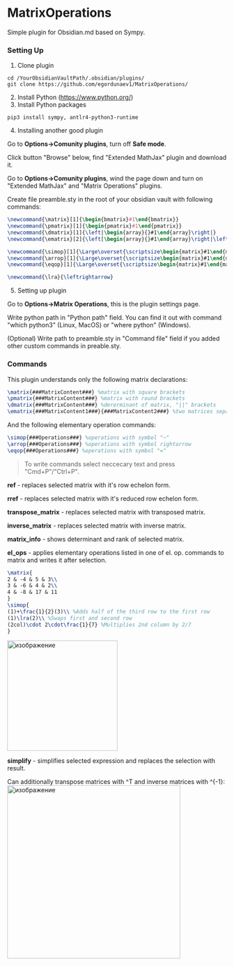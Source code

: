 # MatrixOperations
Simple plugin for Obsidian.md based on Sympy.

### Setting Up
1. Clone plugin
```
cd /YourObsidianVaultPath/.obsidian/plugins/
git clone https://github.com/egordunaev1/MatrixOperations/
```
2. Install Python (https://www.python.org/)
3. Install Python packages
```
pip3 install sympy, antlr4-python3-runtime
```
4. Installing another good plugin

Go to **Options->Comunity plugins**, turn off **Safe mode**.

Click button "Browse" below, find "Extended MathJax" plugin and download it.

Go to **Options->Comunity plugins**, wind the page down and turn on "Extended MathJax" and "Matrix Operations" plugins.

Create file preamble.sty in the root of your obsidian vault with following commands:
```LaTeX
\newcommand{\matrix}[1]{\begin{bmatrix}#1\end{bmatrix}}
\newcommand{\pmatrix}[1]{\begin{pmatrix}#1\end{pmatrix}}  
\newcommand{\dmatrix}[1]{\left|\begin{array}{}#1\end{array}\right|}
\newcommand{\ematrix}[2]{\left[\begin{array}{}#1\end{array}\right|\left.\begin{array}{}#2\end{array}\right]}

\newcommand{\simop}[1]{\Large\overset{\scriptsize\begin{matrix}#1\end{matrix}}{\sim}\normalsize}
\newcommand{\arrop}[1]{\Large\overset{\scriptsize\begin{matrix}#1\end{matrix}}{\longrightarrow}\normalsize}
\newcommand{\eqop}[1]{\Large\overset{\scriptsize\begin{matrix}#1\end{matrix}}{=}\normalsize}

\newcommand{\lra}{\leftrightarrow}
```

5. Setting up plugin

Go to **Options->Matrix Operations**, this is the plugin settings page.

Write python path in "Python path" field. You can find it out with command "which python3" (Linux, MacOS) or "where python" (Windows).

(Optional) Write path to preamble.sty in "Command file" field if you added other custom commands in preable.sty.


### Commands

This plugin understands only the following matrix declarations:
```LaTeX
\matrix{###MatrixContent###} %matrix with square brackets
\pmatrix{###MatrixContent###} %matrix with round brackets
\dmatrix{###MatrixContent###} %dererminant of matrix, "||" brackets
\ematrix{###MatrixContent1###}{###MatrixContent2###} %two matrices separated by "|".
```

And the following elementary operation commands:
```LaTeX
\simop{###Operations###} %operations with symbol "~"
\arrop{###Operations###} %operations with symbol rightarrow
\eqop{###Operations###} %operations with symbol "="
```

>To write commands select neccecary text and press "Cmd+P"/"Ctrl+P".

**ref** - replaces selected matrix with it's row echelon form.

**rref** - replaces selected matrix with it's reduced row echelon form.

**transpose_matrix** - replaces selected matrix with transposed matrix.

**inverse_matrix** - replaces selected matrix with inverse matrix.

**matrix_info** - shows determinant and rank of selected matrix.

**el_ops** - applies elementary operations listed in one of el. op. commands to matrix and writes it after selection.
```LaTeX
\matrix{
2 & -4 & 5 & 3\\
3 & -6 & 4 & 2\\
4 & -8 & 17 & 11
}
\simop{
(1)+\frac{1}{2}(3)\\ %Adds half of the third row to the first row
(1)\lra(2)\\ %Swaps first and second row
(2col)\cdot 2\cdot\frac{1}{7} %Multiplies 2nd column by 2/7
}
```
<img width="253" alt="изображение" src="https://user-images.githubusercontent.com/56740700/142760143-af29c18d-2179-4e81-b4e9-db5048c12703.png">

**simplify** - simplifies selected expression and replaces the selection with result.

Can additionally transpose matrices with ^T and inverse matrices with ^{-1}:
<img width="397" alt="изображение" src="https://user-images.githubusercontent.com/56740700/142760237-f664ec1b-86b9-4d9a-bf04-da2ae624d2cc.png">




